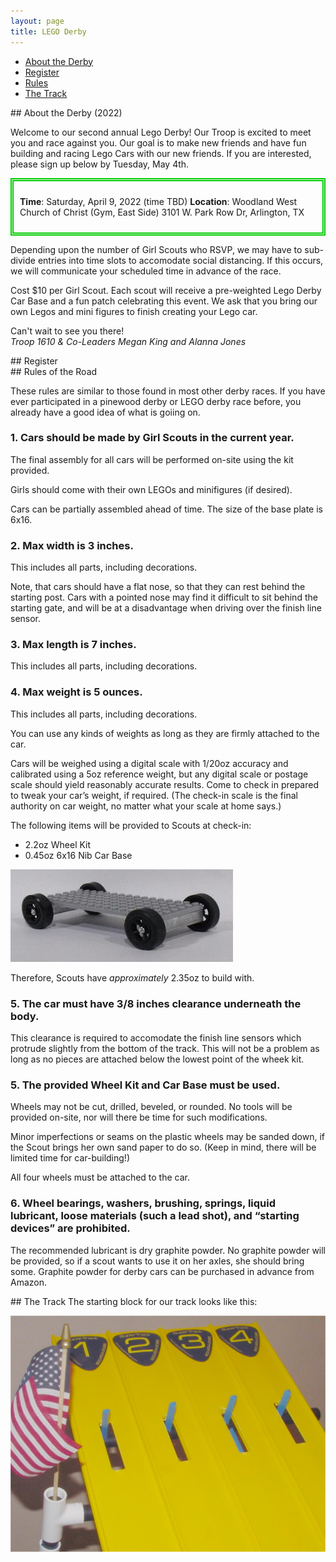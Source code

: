 ```yaml
---
layout: page
title: LEGO Derby
---
```

- [About the Derby](#about)
- [Register](#dmv)
- [Rules](#rules)
- [The Track](#track)

<a id="about" />
## About the Derby (2022)

Welcome to our second annual Lego Derby! Our Troop is excited to meet you and race against you. 
Our goal is to make new friends and have fun building and racing Lego Cars with our new friends. 
If you are interested, please sign up below by Tuesday, May 4th. 

<div style="border-color:#00cc00; border-style:double; border-width:thick; padding: 10px" markdown="1">

**Time**: Saturday, April 9, 2022 (time TBD)
**Location**: Woodland West Church of Christ (Gym, East Side)
3101 W. Park Row Dr, Arlington, TX

</div>

Depending upon the number of Girl Scouts who RSVP, we may have to sub-divide entries into 
time slots to accomodate social distancing.  If this occurs, we will communicate your 
scheduled time in advance of the race.

Cost $10 per Girl Scout. Each scout will receive a pre-weighted Lego Derby Car Base and a fun 
patch celebrating this event. We ask that you bring our own Legos and mini figures to finish 
creating your Lego car. 

Can't wait to see you there!  
_Troop 1610 & Co-Leaders Megan King and Alanna Jones_

<a id="dmv" />
## Register

<div class="cognito">
<script src="https://www.cognitoforms.com/s/5CGgOlOKDkeFvcJcptH6IA">If you are unable to view this form, either disable your ad-blocker, or click this link: <a href="https://www.cognitoforms.com/Troop1610Cookies/legoderbydmvoffice">https://www.cognitoforms.com/Troop1610Cookies/legoderbydmvoffice</a></script>
<script>Cognito.load("forms", { id: "14" });</script>
</div>

<a id="rules" />
## Rules of the Road

These rules are similar to those found in most other derby races.  If you have ever 
participated in a pinewood derby or LEGO derby race before, you already have a good 
idea of what is goiing on.

### 1. Cars should be made by Girl Scouts in the current year.
The final assembly for all cars will be performed on-site using the kit provided.

Girls should come with their own LEGOs and minifigures (if desired).

Cars can be partially assembled ahead of time.  The size of the base plate is 6x16.

### 2. Max width is 3 inches.
This includes all parts, including decorations.

Note, that cars should have a flat nose, so that they can rest behind the starting post. 
Cars with a pointed nose may find it difficult to sit behind the starting gate, and will 
be at a disadvantage when driving over the finish line sensor.

### 3. Max length is 7 inches.
This includes all parts, including decorations.

### 4. Max weight is 5 ounces.
This includes all parts, including decorations.

You can use any kinds of weights as long as they are firmly attached to the car.

Cars will be weighed using a digital scale with 1/20oz accuracy and calibrated using
a 5oz reference weight, but any digital scale or postage scale should yield 
reasonably accurate results. Come to check in prepared to tweak your car’s weight, 
if required. (The check-in scale is the final authority on car weight, no matter 
what your scale at home says.)

The following items will be provided to Scouts at check-in:
- 2.2oz Wheel Kit
- 0.45oz 6x16 Nib Car Base

![LEGO Kit](/public/content/images/lego-kit.jpg)

Therefore, Scouts have _approximately_ 2.35oz to build with.

### 5. The car must have 3/8 inches clearance underneath the body.
This clearance is required to accomodate the finish line sensors which protrude
slightly from the bottom of the track.  This will not be a problem as long as 
no pieces are attached below the lowest point of the wheek kit.

### 5. The provided Wheel Kit and Car Base must be used.
Wheels may not be cut, drilled, beveled, or rounded.  No tools will be provided
on-site, nor will there be time for such modifications.

Minor imperfections or seams on the plastic wheels may be sanded down, if the 
Scout brings her own sand paper to do so.  (Keep in mind, there will be limited
time for car-building!)

All four wheels must be attached to the car.

### 6. Wheel bearings, washers, brushing, springs, liquid lubricant, loose materials (such a lead shot), and “starting devices” are prohibited.
The recommended lubricant is dry graphite powder.  No graphite powder will be provided,
so if a scout wants to use it on her axles, she should bring some.  Graphite powder
for derby cars can be purchased in advance from Amazon.

<a id="track" />
## The Track
The starting block for our track looks like this:

![SuperTrack Start](/public/content/images/supertrack-start.jfif)

